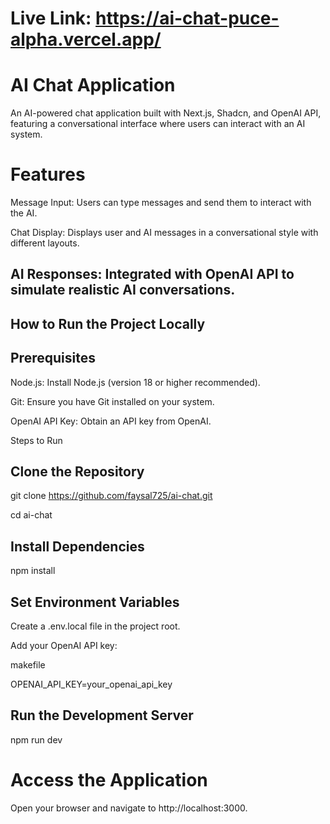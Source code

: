 # Live Link: https://ai-chat-puce-alpha.vercel.app/
# AI Chat Application
An AI-powered chat application built with Next.js, Shadcn, and OpenAI API, featuring a conversational interface where users can interact with an AI system.

# Features

Message Input: Users can type messages and send them to interact with the AI.

Chat Display: Displays user and AI messages in a conversational style with different layouts.

## AI Responses: Integrated with OpenAI API to simulate realistic AI conversations.

## How to Run the Project Locally

##  Prerequisites
Node.js: Install Node.js (version 18 or higher recommended).

Git: Ensure you have Git installed on your system.

OpenAI API Key: Obtain an API key from OpenAI.

Steps to Run


##  Clone the Repository
git clone https://github.com/faysal725/ai-chat.git

cd ai-chat

##  Install Dependencies
npm install

## Set Environment Variables
Create a .env.local file in the project root.

Add your OpenAI API key:

makefile

OPENAI_API_KEY=your_openai_api_key

##  Run the Development Server
npm run dev

# Access the Application
Open your browser and navigate to http://localhost:3000.
